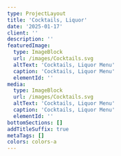 ```yaml
---
type: ProjectLayout
title: 'Cocktails, Liquor'
date: '2025-01-17'
client: ''
description: ''
featuredImage:
  type: ImageBlock
  url: /images/Cocktails.svg
  altText: 'Cocktails, Liquor Menu'
  caption: 'Cocktails, Liquor Menu'
  elementId: ''
media:
  type: ImageBlock
  url: /images/Cocktails.svg
  altText: 'Cocktails, Liquor Menu'
  caption: 'Cocktails, Liquor Menu'
  elementId: ''
bottomSections: []
addTitleSuffix: true
metaTags: []
colors: colors-a
---
```


